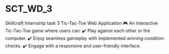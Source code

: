 # SCT_WD_3
Skillcraft Internship task 3
 Tic-Tac-Toe Web Application 🎮 
An interactive Tic-Tac-Toe game where users can:
✔️ Play against each other or the computer.
✔️ Enjoy seamless gameplay with implemented winning condition checks.
✔️ Engage with a responsive and user-friendly interface.

